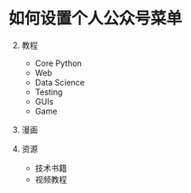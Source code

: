 # 如何设置个人公众号菜单

2. 教程
   - Core Python
   - Web
   - Data Science
   - Testing
   - GUIs
   - Game

3. 漫画
   
4. 资源
   - 技术书籍
   - 视频教程
